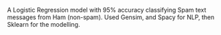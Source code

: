 A Logistic Regression model with 95% accuracy classifying Spam text messages from Ham (non-spam). Used Gensim, and Spacy for NLP, then Sklearn for the modelling.
